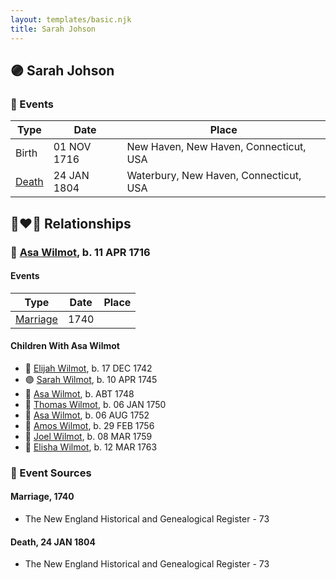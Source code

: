 ```yaml
---
layout: templates/basic.njk
title: Sarah Johson
---
```

## 🟣 Sarah Johson

### 📆 Events

Type | Date | Place
------ | ------ | ------
Birth | 01 NOV 1716 | New Haven, New Haven, Connecticut, USA
[Death](#event-ce508143-b78d-458c-b122-3eb092e07b2c) | 24 JAN 1804 | Waterbury, New Haven, Connecticut, USA

## 👩‍❤️‍👨 Relationships

### 🔵 [Asa Wilmot](/people/1/15735504), b. 11 APR 1716

#### Events

Type | Date | Place
------ | ------ | ------
[Marriage](#event-cccd3cf1-b545-456a-bf36-98134a53fe97) | 1740 |
#### Children With Asa Wilmot
* 🔵 [Elijah Wilmot](/people/9/99050066), b. 17 DEC 1742
* 🟣 [Sarah Wilmot](/people/3/33582066), b. 10 APR 1745
* 🔵 [Asa Wilmot](/people/4/47117298), b. ABT 1748
* 🔵 [Thomas Wilmot](/people/4/47695656), b. 06 JAN 1750
* 🔵 [Asa Wilmot](/people/9/91393496), b. 06 AUG 1752
* 🔵 [Amos Wilmot](/people/3/34677049), b. 29 FEB 1756
* 🔵 [Joel Wilmot](/people/1/17310990), b. 08 MAR 1759
* 🔵 [Elisha Wilmot](/people/2/21177328), b. 12 MAR 1763
### 📰 Event Sources

#### <a id="event-cccd3cf1-b545-456a-bf36-98134a53fe97"></a> Marriage, 1740
* The New England Historical and Genealogical Register  - 73

#### <a id="event-ce508143-b78d-458c-b122-3eb092e07b2c"></a> Death, 24 JAN 1804
* The New England Historical and Genealogical Register  - 73